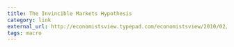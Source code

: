 ```yaml
---
title: The Invincible Markets Hypothesis
category: link
external_url: http://economistsview.typepad.com/economistsview/2010/02/the-invincible-markets-hypothesis.html?utm_source=feedburner&utm_medium=feed&utm_campaign=Feed%3A+EconomistsView+%28Economist%27s+View%29
tags: macro
---
```

